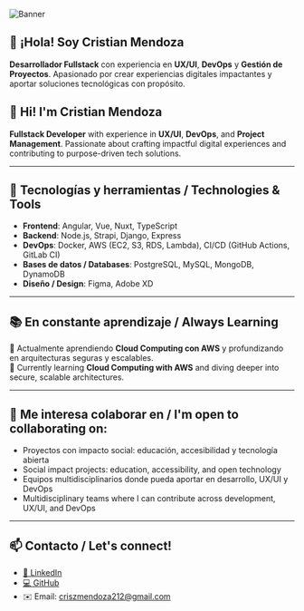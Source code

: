![Banner]([https://t3.ftcdn.net/jpg/05/35/35/38/360_F_535353834_fAKyu7nTpbpNux5XdR5T63OUJ6gDOHlD.jpg](https://t3.ftcdn.net/jpg/02/34/44/16/360_F_234441670_C9KlCIyfp2l8tLKHrr4CNjctGz252bg5.jpg))

## 👋 ¡Hola! Soy Cristian Mendoza
**Desarrollador Fullstack** con experiencia en **UX/UI**, **DevOps** y **Gestión de Proyectos**. Apasionado por crear experiencias digitales impactantes y aportar soluciones tecnológicas con propósito.

## 👋 Hi! I'm Cristian Mendoza
**Fullstack Developer** with experience in **UX/UI**, **DevOps**, and **Project Management**. Passionate about crafting impactful digital experiences and contributing to purpose-driven tech solutions.

---

## 🚀 Tecnologías y herramientas / Technologies & Tools
- **Frontend**: Angular, Vue, Nuxt, TypeScript  
- **Backend**: Node.js, Strapi, Django, Express  
- **DevOps**: Docker, AWS (EC2, S3, RDS, Lambda), CI/CD (GitHub Actions, GitLab CI)  
- **Bases de datos / Databases**: PostgreSQL, MySQL, MongoDB, DynamoDB  
- **Diseño / Design**: Figma, Adobe XD

---

## 📚 En constante aprendizaje / Always Learning
📘 Actualmente aprendiendo **Cloud Computing con AWS** y profundizando en arquitecturas seguras y escalables.  
📘 Currently learning **Cloud Computing with AWS** and diving deeper into secure, scalable architectures.

---

## 🤝 Me interesa colaborar en / I'm open to collaborating on:
- Proyectos con impacto social: educación, accesibilidad y tecnología abierta  
- Social impact projects: education, accessibility, and open technology  
- Equipos multidisciplinarios donde pueda aportar en desarrollo, UX/UI y DevOps  
- Multidisciplinary teams where I can contribute across development, UX/UI, and DevOps

---

## 📫 Contacto / Let's connect!
- [🔗 LinkedIn](https://www.linkedin.com/in/criszmendoza/)
- [💻 GitHub](https://github.com/criszmendoza)
- ✉️ Email: criszmendoza212@gmail.com
